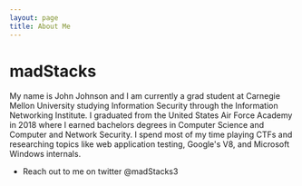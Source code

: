 ```yaml
---
layout: page
title: About Me
---
```


# madStacks

My name is John Johnson and I am currently a grad student at Carnegie Mellon University studying Information Security through the Information Networking Institute. I graduated from the United States Air Force Academy in 2018 where I earned bachelors degrees in Computer Science and Computer and Network Security. I spend most of my time playing CTFs and researching topics like web application testing, Google's V8, and Microsoft Windows internals.

* Reach out to me on twitter @madStacks3
